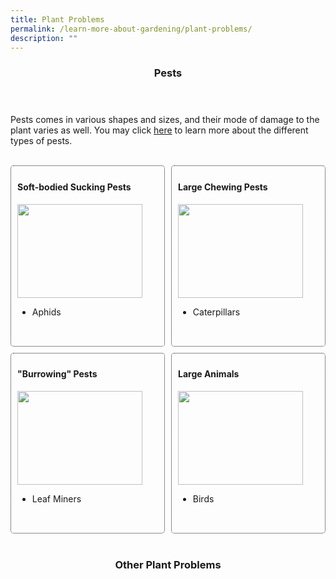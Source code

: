 ```yaml
---
title: Plant Problems
permalink: /learn-more-about-gardening/plant-problems/
description: ""
---
```

<style>
	.wrapper {
		display: grid;
		grid-template-columns: repeat(auto-fit, minmax(200px, 1fr));
		grid-template-rows: auto-fit;
		column-gap: 10px;
		row-gap: 10px;
	}

	.box{
		border: dotted 1px;
		border-radius: 5px;
		padding: 5px 10px 15px 10px;
	}
</style>

<header>
	<h3>Pests</h3>
</header>

<section>
	<p>Pests comes in various shapes and sizes, and their mode of damage to the plant varies as well. You may click <a href="page-index/pests/pests/">here</a> to learn more about the different types of pests.</p>
	<br>
</section>

<section>
	<div class="wrapper">
		<div class="box">
			<h4>Soft-bodied Sucking Pests</h4>
				 <img style="height:150px; width:200px; display: inline" src=""><br>
					<ul>
						<li>Aphids</li>
			</ul>
			<br>
		</div>
		<div class="box">
			<h4>Large Chewing Pests</h4>
				<img style="height:150px; width:200px; display: inline" src=""><br>
					<ul>
						<li>Caterpillars</li>
					</ul>
				<br>
		</div>
			<div class="box">
				<h4>"Burrowing" Pests</h4>
							<img style="height:150px; width:200px; display: inline" src=""><br>
							<ul>
								<li>Leaf Miners</li>
							</ul>
				<br>
			</div>
		<div class="box">
				<h4>Large Animals</h4>
							<img style="height:150px; width:200px; display: inline" src=""><br>
						<ul>
							<li>Birds</li>
						</ul>
				<br>
			</div>
	</div>
	<br>
</section>

<header>
	<h3>Other Plant Problems</h3>
</header>
